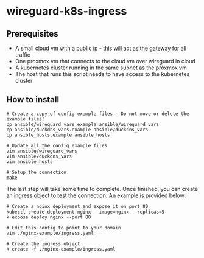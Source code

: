 # wireguard-k8s-ingress

## Prerequisites

- A small cloud vm with a public ip - this will act as the gateway for all traffic
- One proxmox vm that connects to the cloud vm over wireguard in cloud
- A kubernetes cluster running in the same subnet as the proxmox vm
- The host that runs this script needs to have access to the kubernetes cluster


## How to install

```
# Create a copy of config example files - Do not move or delete the example files!
cp ansible/wireguard_vars.example ansible/wireguard_vars
cp ansible/duckdns_vars.example ansible/duckdns_vars
cp ansible_hosts.example ansible_hosts

# Update all the config example files
vim ansible/wireguard_vars
vim ansible/duckdns_vars
vim ansible_hosts

# Setup the connection
make
```

The last step will take some time to complete. Once finished, you can create an ingress object to test the connection.
An example is provided below:

```
# Create a nginx deployment and expose it on port 80
kubectl create deployment nginx --image=nginx --replicas=5
k expose deploy nginx --port 80

# Edit this config to point to your domain
vim ./nginx-example/ingress.yaml

# Create the ingress object
k create -f ./nginx-example/ingress.yaml
```